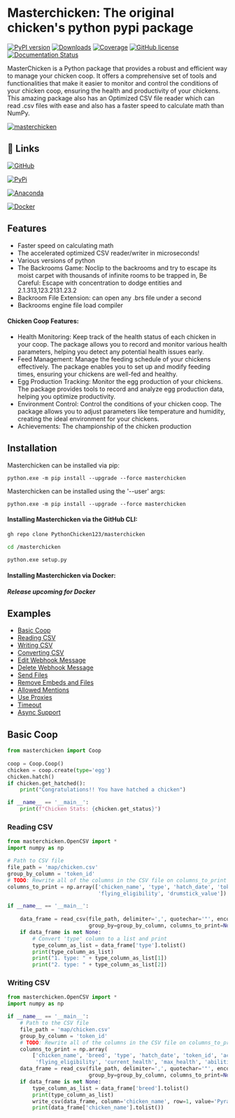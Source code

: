 
# Masterchicken: The original chicken's python pypi package

[![PyPI version](https://badge.fury.io/py/masterchicken.svg)](https://badge.fury.io/py/masterchicken)
[![Downloads](https://img.shields.io/badge/Downloads-50M%2B-blue)](https://pypi.org/project/masterchicken/#files)
[![Coverage](https://img.shields.io/badge/coverage-100%25-brightgreen)](https://organicchicken.netlify.app)
[![GitHub license](https://img.shields.io/badge/license-MIT-brightgreen.svg)](https://github.com/PythonChicken123/masterchicken/blob/main/LICENSE)
[![Documentation Status](https://readthedocs.org/projects/masterchicken/badge/?version=latest)](https://masterchicken.readthedocs.io/en/latest/?badge=latest)
      

MasterChicken is a Python package that provides a robust and efficient way to manage your chicken coop. It offers a comprehensive set of tools and functionalities that make it easier to monitor and control the conditions of your chicken coop, ensuring the health and productivity of your chickens. This amazing package also has an Optimized CSV file reader which can read .csv files with ease and also has a faster speed to calculate math than NumPy.

[![masterchicken](./masterchicken.png)](https://pypi.org/project/masterchicken/)


## :link: Links
[![GitHub](https://img.shields.io/badge/github-%23121011.svg?style=for-the-badge&logo=github&logoColor=white)](https://github.com/PythonChicken123/masterchicken/)

[![PyPi](https://img.shields.io/badge/python-3670A0?style=for-the-badge&logo=python&logoColor=ffdd54)](https://github.com/PythonChicken123/masterchicken/)

[![Anaconda](https://img.shields.io/badge/Anaconda-%2344A833.svg?style=for-the-badge&logo=anaconda&logoColor=white)]()

[![Docker](https://img.shields.io/badge/docker-%230db7ed.svg?style=for-the-badge&logo=docker&logoColor=white)](https://hub.docker.com/r/pythonchicken123/masterchicken)
## Features

- Faster speed on calculating math
- The accelerated optimized CSV reader/writer in microseconds!
- Various versions of python
- The Backrooms Game: Noclip to the backrooms and try to escape its moist carpet with thousands of infinite rooms to be trapped in, Be Careful: Escape with concentration to dodge entities and 2.1.313,123.2131.23.2
- Backroom File Extension: can open any .brs file under a second
- Backrooms engine file load compiler

#### Chicken Coop Features:
- Health Monitoring: Keep track of the health status of each chicken in your coop. The package allows you to record and monitor various health parameters, helping you detect any potential health issues early.
- Feed Management: Manage the feeding schedule of your chickens effectively. The package enables you to set up and modify feeding times, ensuring your chickens are well-fed and healthy.
- Egg Production Tracking: Monitor the egg production of your chickens. The package provides tools to record and analyze egg production data, helping you optimize productivity.
- Environment Control: Control the conditions of your chicken coop. The package allows you to adjust parameters like temperature and humidity, creating the ideal environment for your chickens.
- Achievements: The championship of the chicken production 

## Installation

Masterchicken can be installed via pip:
```shell
python.exe -m pip install --upgrade --force masterchicken
```
Masterchicken can be installed using the '--user' args:
```shell
python.exe -m pip install --upgrade --force masterchicken
```
#### Installing Masterchicken via the GitHub CLI:
```bash
gh repo clone PythonChicken123/masterchicken
```
```bash
cd /masterchicken
```
```bash
python.exe setup.py
```
#### Installing Masterchicken via Docker:
##### Release upcoming for Docker

## Examples
* [Basic Coop](#basic-coop)
* [Reading CSV](#reading-csv)
* [Writing CSV](#writing-csv)
* [Converting CSV](#webhook-with-embedded-content)
* [Edit Webhook Message](#edit-webhook-messages)
* [Delete Webhook Message](#delete-webhook-messages)
* [Send Files](#send-files)
* [Remove Embeds and Files](#remove-embeds-and-files)
* [Allowed Mentions](#allowed-mentions)
* [Use Proxies](#use-proxies)
* [Timeout](#timeout)
* [Async Support](#async-support)


## Basic Coop

```python
from masterchicken import Coop
   
coop = Coop.Coop()
chicken = coop.create(type='egg')
chicken.hatch()
if chicken.get_hatched():
    print("Congratulations!! You have hatched a chicken")

if __name__ == '__main__':
    print(f"Chicken Stats: {chicken.get_status}")
```

### Reading CSV

```python
from masterchicken.OpenCSV import *
import numpy as np

# Path to CSV file
file_path = 'map/chicken.csv'
group_by_column = 'token_id'
# TODO: Rewrite all of the columns in the CSV file on columns_to_print
columns_to_print = np.array(['chicken_name', 'type', 'hatch_date', 'token_id', 'achievements', 'collections',
                             'flying_eligibility', 'drumstick_value'])

if __name__ == '__main__':
    
    data_frame = read_csv(file_path, delimiter=',', quotechar='"', encoding='utf-8', skiprows=0,
                          group_by=group_by_column, columns_to_print=None, group_entire_print=False)
    if data_frame is not None:
        # Convert 'type' column to a list and print
        type_column_as_list = data_frame['type'].tolist()
        print(type_column_as_list)
        print("1. type: " + type_column_as_list[1])
        print("2. type: " + type_column_as_list[2])

```

### Writing CSV

```python
from masterchicken.OpenCSV import *
import numpy as np

if __name__ == '__main__':
    # Path to the CSV file
    file_path = 'map/chicken.csv'
    group_by_column = 'token_id'
    # TODO: Rewrite all of the columns in the CSV file on columns_to_print
    columns_to_print = np.array(
        ['chicken_name', 'breed', 'type', 'hatch_date', 'token_id', 'achievements', 'collections',
         'flying_eligibility', 'current_health', 'max_health', 'abilities', 'age'])
    data_frame = read_csv(file_path, delimiter=',', quotechar='"', encoding='utf-8', skiprows=0,
                          group_by=group_by_column, columns_to_print=None, group_entire_print=False)
    if data_frame is not None:
        type_column_as_list = data_frame['breed'].tolist()
        print(type_column_as_list)
        write_csv(data_frame, column='chicken_name', row=1, value='Pyrastra', file_path=file_path)
        print(data_frame['chicken_name'].tolist())

```
